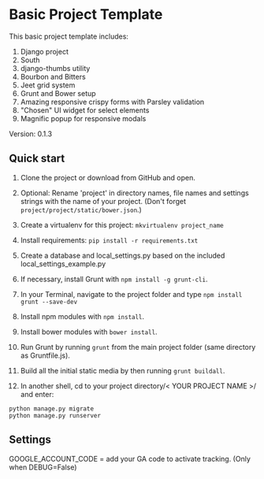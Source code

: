 # Basic Project Template

This basic project template includes:

1. Django project
2. South
3. django-thumbs utility
4. Bourbon and Bitters
5. Jeet grid system
6. Grunt and Bower setup
7. Amazing responsive crispy forms with Parsley validation
8. "Chosen" UI widget for select elements
9. Magnific popup for responsive modals

Version: 0.1.3

Quick start
-----------

1. Clone the project or download from GitHub and open.

2. Optional: Rename 'project' in directory names, file names and settings strings with the name of your project.
   (Don't forget `project/project/static/bower.json`.)

3. Create a virtualenv for this project: `mkvirtualenv project_name`

4. Install requirements: `pip install -r requirements.txt`

5. Create a database and local_settings.py based on the included local_settings_example.py

6. If necessary, install Grunt with `npm install -g grunt-cli`.

7. In your Terminal, navigate to the project folder and type `npm install grunt --save-dev`

8. Install npm modules with `npm install`.

9. Install bower modules with `bower install`.

10. Run Grunt by running `grunt` from the main project folder (same directory as Gruntfile.js).

11. Build all the initial static media by then running `grunt buildall`.

12. In another shell, cd to your project directory/< YOUR PROJECT NAME >/ and enter: 
```
python manage.py migrate
python manage.py runserver

```


Settings
-----------

GOOGLE_ACCOUNT_CODE = add your GA code to activate tracking. (Only when DEBUG=False)

